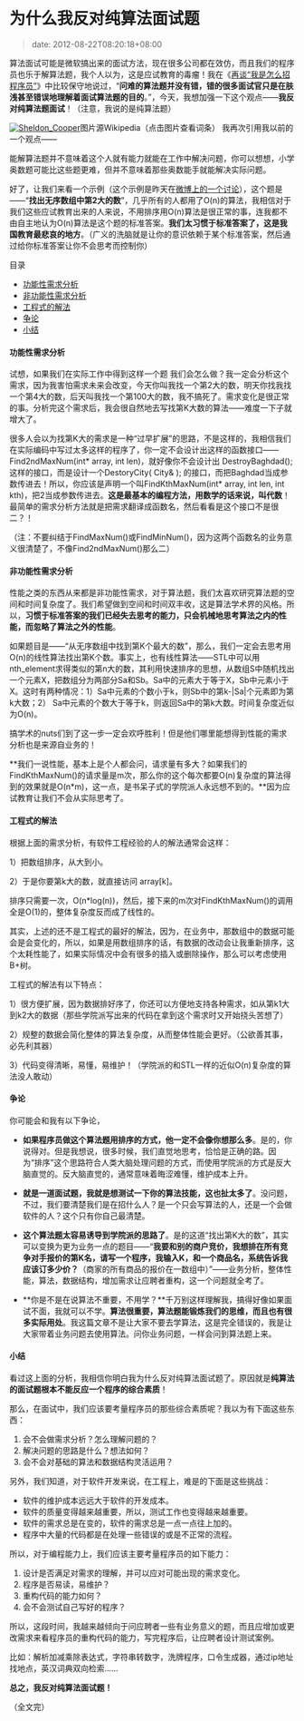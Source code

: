 # 为什么我反对纯算法面试题
>date: 2012-08-22T08:20:18+08:00


算法面试可能是微软搞出来的面试方法，现在很多公司都在效仿，而且我们的程序员也乐于解算法题，我个人以为，这是应试教育的毒瘤！我在《[再谈“我是怎么招程序员”](https://coolshell.cn/articles/4506.html "再谈“我是怎么招聘程序员的”（上）")》中比较保守地说过，“**问难的算法题并没有错，错的很多面试官只是在肤浅甚至错误地理解着面试算法题的目的**。”，今天，我想加强一下这个观点——**我反对纯算法题面试**！（注意，我说的是纯算法题）


[![](https://coolshell.cn/wp-content/uploads/2012/08/250px-Sheldon_Cooper.jpg "Sheldon_Cooper")](https://en.wikipedia.org/wiki/Sheldon_Cooper)图片源Wikipedia（点击图片查看词条）
我再次引用我以前的一个观点——


能解算法题并不意味着这个人就有能力就能在工作中解决问题，你可以想想，小学奥数题可能比这些题更难，但并不意味着那些奥数能手就能解决实际问题。


好了，让我们来看一个示例（这个示例是昨天在[微博上的一个讨论](http://weibo.com/1401880315/yy9pvgNi2)），这个题是——“**找出无序数组中第2大的数**”，几乎所有的人都用了O(n)的算法，我相信对于我们这些应试教育出来的人来说，不用排序用O(n)算法是很正常的事，连我都不由自主地认为O(n)算法是这个题的标准答案。**我们太习惯于标准答案了，这是我国教育最悲哀的地方**。（广义的洗脑就是让你的意识依赖于某个标准答案，然后通过给你标准答案让你不会思考而控制你）




目录



* [功能性需求分析](#%E5%8A%9F%E8%83%BD%E6%80%A7%E9%9C%80%E6%B1%82%E5%88%86%E6%9E%90 "功能性需求分析")
* [非功能性需求分析](#%E9%9D%9E%E5%8A%9F%E8%83%BD%E6%80%A7%E9%9C%80%E6%B1%82%E5%88%86%E6%9E%90 "非功能性需求分析")
* [工程式的解法](#%E5%B7%A5%E7%A8%8B%E5%BC%8F%E7%9A%84%E8%A7%A3%E6%B3%95 "工程式的解法")
* [争论](#%E4%BA%89%E8%AE%BA "争论")
* [小结](#%E5%B0%8F%E7%BB%93 "小结")

#### 功能性需求分析


试想，如果我们在实际工作中得到这样一个题 我们会怎么做？我一定会分析这个需求，因为我害怕需求未来会改变，今天你叫我找一个第2大的数，明天你找我找一个第4大的数，后天叫我找一个第100大的数，我不搞死了。需求变化是很正常的事。分析完这个需求后，我会很自然地去写找第K大数的算法——难度一下子就增大了。



很多人会以为找第K大的需求是一种“过早扩展”的思路，不是这样的，我相信我们在实际编码中写过太多这样的程序了，你一定不会设计出这样的函数接口—— Find2ndMaxNum(int\* array, int len)，就好像你不会设计出 DestroyBaghdad(); 这样的接口，而是设计一个DestoryCity( City& ); 的接口，而把Baghdad当成参数传进去！所以，你应该是声明一个叫FindKthMaxNum(int\* array, int len, int kth)，把2当成参数传进去。**这是最基本的编程方法，用数学的话来说，叫代数**！最简单的需求分析方法就是把需求翻译成函数名，然后看看是这个接口不是很二？！


（注：不要纠结于FindMaxNum()或FindMinNum()，因为这两个函数名的业务意义很清楚了，不像Find2ndMaxNum()那么二）


#### 非功能性需求分析


性能之类的东西从来都是非功能性需求，对于算法题，我们太喜欢研究算法题的空间和时间复杂度了。我们希望做到空间和时间双丰收，这是算法学术界的风格。所以，**习惯于标准答案的我们已经失去思考的能力，只会机械地思考算法之内的性能，而忽略了算法之外的性能**。


如果题目是——“从无序数组中找到第K个最大的数”，那么，我们一定会去思考用O(n)的线性算法找出第K个数。事实上，也有线性算法——STL中可以用nth\_element求得类似的第n大的数，其利用快速排序的思想，从数组S中随机找出一个元素X，把数组分为两部分Sa和Sb。Sa中的元素大于等于X，Sb中元素小于X。这时有两种情况：1）Sa中元素的个数小于k，则Sb中的第k-|Sa|个元素即为第k大数；2） Sa中元素的个数大于等于k，则返回Sa中的第k大数。时间复杂度近似为O(n)。


搞学术的nuts们到了这一步一定会欢呼胜利！但是他们哪里能想得到性能的需求分析也是来源自业务的！


**我们一说性能，基本上是个人都会问，请求量有多大？如果我们的FindKthMaxNum()的请求量是m次，那么你的这个每次都要O(n)复杂度的算法得到的效果就是O(n\*m)，这一点，是书呆子式的学院派人永远想不到的。**因为应试教育让我们不会从实际思考了。


#### 工程式的解法


根据上面的需求分析，有软件工程经验的人的解法通常会这样：


1）把数组排序，从大到小。


2）于是你要第k大的数，就直接访问 array[k]。


排序只需要一次，O(n\*log(n))，然后，接下来的m次对FindKthMaxNum()的调用全是O(1)的，整体复杂度反而成了线性的。


其实，上述的还不是工程式的最好的解法，因为，在业务中，那数组中的数据可能会是会变化的，所以，如果是用数组排序的话，有数据的改动会让我重新排序，这个太耗性能了，如果实际情况中会有很多的插入或删除操作，那么可以考虑使用B+树。


工程式的解法有以下特点：


1）很方便扩展，因为数据排好序了，你还可以方便地支持各种需求，如从第k1大到k2大的数据（那些学院派写出来的代码在拿到这个需求时又开始挠头苦想了）


2）规整的数据会简化整体的算法复杂度，从而整体性能会更好。（公欲善其事，必先利其器）


3）代码变得清晰，易懂，易维护！（学院派的和STL一样的近似O(n)复杂度的算法没人敢动）


#### 争论


你可能会和我有以下争论，


* **如果程序员做这个算法题用排序的方式，他一定不会像你想那么多**。是的，你说得对。但是我想说，很多时候，我们直觉地思考，恰恰是正确的路。因为“排序”这个思路符合人类大脑处理问题的方式，而使用学院派的方式是反大脑直觉的。反大脑直觉的，通常意味着晦涩难懂，维护成本上升。


* **就是一道面试题，我就是想测试一下你的算法技能，这也扯太多了**。没问题，不过，我们要清楚我们是在招什么人？是一个只会写算法的人，还是一个会做软件的人？这个只有你自己最清楚。


* **这个算法题太容易诱导到学院派的思路了**。是的这道“找出第K大的数”，其实可以变换为更为业务一点的题目——“**我要和别的商户竞价，我想排在所有竞争对手报价的第K名，请写一个程序，我输入K，和一个商品名，系统告诉我应该订多少价？**（商家的所有商品的报价在一数组中）”——业务分析，整体性能，算法，数据结构，增加需求让应聘者重构，这一个问题就全考了。


* **你是不是在说算法不重要，不用学？**千万别这样理解我，搞得好像如果面试不面，我就可以不学。**算法很重要，算法题能锻炼我们的思维，而且也有很多实际用处**。我这篇文章不是让大家不要去学算法，这是完全错误的，我是让大家带着业务问题去使用算法。问你业务问题，一样会问到算法题上来。


#### 小结


看过这上面的分析，我相信你明白我为什么反对纯算法面试题了。原因就是**纯算法的面试题根本不能反应一个程序的综合素质**！


那么，在面试中，我们应该要考量程序员的那些综合素质呢？我以为有下面这些东西：


1. 会不会做需求分析？怎么理解问题的？
2. 解决问题的思路是什么？想法如何？
3. 会不会对基础的算法和数据结构灵活运用？


另外，我们知道，对于软件开发来说，在工程上，难是的下面是这些挑战：


* 软件的维护成本远远大于软件的开发成本。
* 软件的质量变得越来越重要，所以，测试工作也变得越来越重要。
* 软件的需求总是在变的，软件的需求总是一点一点往上加的。
* 程序中大量的代码都是在处理一些错误的或是不正常的流程。


所以，对于编程能力上，我们应该主要考量程序员的如下能力：


1. 设计是否满足对需求的理解，并可以应对可能出现的需求变化。
2. 程序是否易读，易维护？
3. 重构代码的能力如何？
4. 会不会测试自己写好的程序？


所以，这段时间，我越来越倾向于问应聘者一些有业务意义的题，而且应增加或更改需求来看程序员的重构代码的能力，写完程序后，让应聘者设计测试案例。


比如：解析加减乘除表达式，字符串转数字，洗牌程序，口令生成器，通过ip地址找地点，英汉词典双向检索……


**总之，我反对纯算法面试题！**


（全文完）


